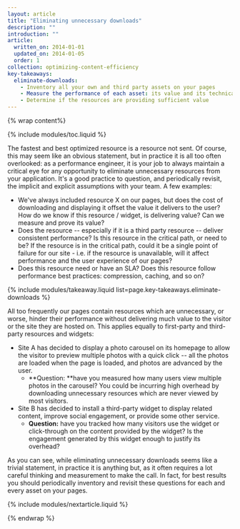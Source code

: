 ```yaml
---
layout: article
title: "Eliminating unnecessary downloads"
description: ""
introduction: ""
article:
  written_on: 2014-01-01
  updated_on: 2014-01-05
  order: 1
collection: optimizing-content-efficiency
key-takeaways:
  eliminate-downloads:
    - Inventory all your own and third party assets on your pages
    - Measure the performance of each asset: its value and its technical performance
    - Determine if the resources are providing sufficient value
---
```


{% wrap content%}

{% include modules/toc.liquid %}

The fastest and best optimized resource is a resource not sent. Of course, this
may seem like an obvious statement, but in practice it is all too often
overlooked: as a performance engineer, it is your job to always maintain a
critical eye for any opportunity to eliminate unnecessary resources from your
application. It's a good practice to question, and periodically revisit, the
implicit and explicit assumptions with your team. A few examples:

* We've always included resource X on our pages, but does the cost of
  downloading and displaying it offset the value it delivers to the user? How do
  we know if this resource / widget, is delivering value? Can we measure and
  prove its value?
* Does the resource -- especially if it is a third party resource -- deliver
  consistent performance? Is this resource in the critical path, or need to be?
  If the resource is in the critical path, could it be a single point of failure
  for our site - i.e. if the resource is unavailable, will it affect performance
  and the user experience of our pages?
* Does this resource need or have an SLA? Does this resource follow performance
  best practices: compression, caching, and so on?

{% include modules/takeaway.liquid list=page.key-takeaways.eliminate-downloads %}

All too frequently our pages contain resources which are unnecessary, or worse,
hinder their performance without delivering much value to the visitor or the
site they are hosted on. This applies equally to first-party and third-party
resources and widgets:

* Site A has decided to display a photo carousel on its homepage to allow the
  visitor to preview multiple photos with a quick click -- all the photos are
  loaded when the page is loaded, and photos are advanced by the user.
    * **Question: **have you measured how many users view multiple photos in the
      carousel? You could be incurring high overhead by downloading unnecessary
      resources which are never viewed by most visitors.
* Site B has decided to install a third-party widget to display related content,
  improve social engagement, or provide some other service.
    * **Question:** have you tracked how many visitors use the widget or
      click-through on the content provided by the widget? Is the engagement
      generated by this widget enough to justify its overhead?

As you can see, while eliminating unnecessary downloads seems like a trivial
statement, in practice it is anything but, as it often requires a lot careful
thinking and measurement to make the call. In fact, for best results you should
periodically inventory and revisit these questions for each and every asset on
your pages.


{% include modules/nextarticle.liquid %}

{% endwrap %}
